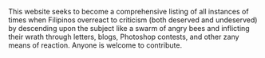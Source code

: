 This website seeks to become a comprehensive listing of all instances of times when Filipinos overreact to criticism (both deserved and undeserved) by descending upon the subject like a swarm of angry bees and inflicting their wrath through letters, blogs, Photoshop contests, and other zany means of reaction. Anyone is welcome to contribute.